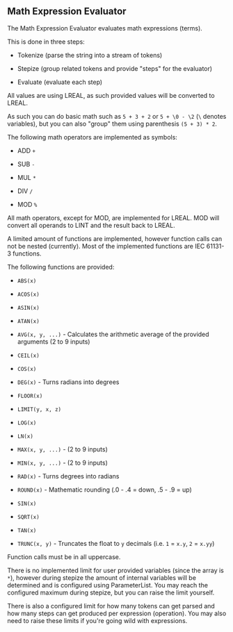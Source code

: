 ## Math Expression Evaluator

The Math Expression Evaluator evaluates math expressions (terms).

This is done in three steps:

- Tokenize (parse the string into a stream of tokens)

- Stepize (group related tokens and provide "steps" for the evaluator)

- Evaluate (evaluate each step)

All values are using LREAL, as such provided values will be converted to LREAL.

As such you can do basic math such as `5 + 3 + 2` or `5 + \0 - \2` (`\` denotes variables), but you can also "group" them using parenthesis `(5 + 3) * 2`.

The following math operators are implemented as symbols:

- ADD `+`

- SUB `-`

- MUL `*`

- DIV `/`

- MOD `%`

All math operators, except for MOD, are implemented for LREAL. MOD will convert all operands to LINT and the result back to LREAL.

A limited amount of functions are implemented, however function calls can not be nested (currently). Most of the implemented functions are IEC 61131-3 functions.

The following functions are provided:

- `ABS(x)`

- `ACOS(x)`

- `ASIN(x)`

- `ATAN(x)`

- `AVG(x, y, ...)` - Calculates the arithmetic average of the provided arguments (2 to 9 inputs)

- `CEIL(x)`

- `COS(x)`

- `DEG(x)` - Turns radians into degrees

- `FLOOR(x)`

- `LIMIT(y, x, z)`

- `LOG(x)`

- `LN(x)`

- `MAX(x, y, ...)` - (2 to 9 inputs)

- `MIN(x, y, ...)` - (2 to 9 inputs)

- `RAD(x)` - Turns degrees into radians

- `ROUND(x)` - Mathematic rounding (.0 - .4 = down, .5 - .9 = up)

- `SIN(x)`

- `SQRT(x)`

- `TAN(x)`

- `TRUNC(x, y)` - Truncates the float to `y` decimals (i.e. `1` = `x.y`, `2` = `x.yy`)

Function calls must be in all uppercase.

There is no implemented limit for user provided variables (since the array is `*`), however during stepize the amount of internal variables will be determined and is configured using ParameterList. You may reach the configured maximum during stepize, but you can raise the limit yourself.

There is also a configured limit for how many tokens can get parsed and how many steps can get produced per expression (operation). You may also need to raise these limits if you're going wild with expressions.
